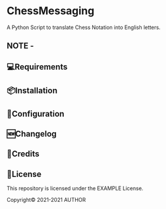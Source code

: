 # ChessMessaging

A Python Script to translate Chess Notation into English letters.


## NOTE -


## 💻Requirements

## 📦Installation

## 📝Configuration

## 🆕Changelog

## 💸Credits

## 📄License
This repository is licensed under the EXAMPLE License.

Copyright©️ 2021-2021 AUTHOR
